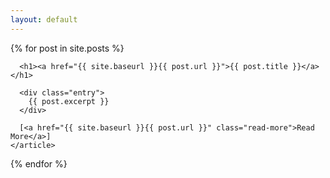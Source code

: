 ```yaml
---
layout: default
---
```


<div class="posts">
  {% for post in site.posts %}
    <article class="post">

      <h1><a href="{{ site.baseurl }}{{ post.url }}">{{ post.title }}</a></h1>

      <div class="entry">
        {{ post.excerpt }}
      </div>

      [<a href="{{ site.baseurl }}{{ post.url }}" class="read-more">Read More</a>]
    </article>
  {% endfor %}
</div>
